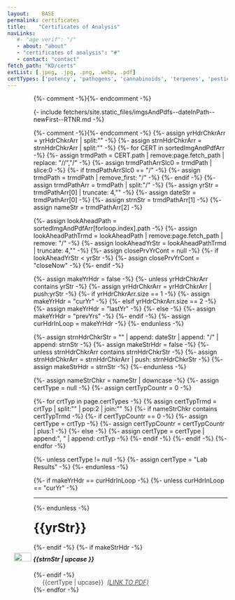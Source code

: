 ```yaml
---
layout:    BASE
permalink: certificates
title:    "Certificates of Analysis"
navLinks:
   #- "age verif": "/"
   - about: "about"
   - "certificates of analysis": "#"
   - contact: "contact"
fetch_path: "KD/certs"
extList: [.jpeg, .jpg, .png, .webp, .pdf]
certTypes: ['potency', 'pathogens', 'cannabinoids', 'terpenes', 'pesticides']
---
```


<style type="text/css">
:root{
  --edsGrey:      #231F20;
  --edsWhite:     #FFFFFF;
  --edsTan:       #DAB677;
  --edsTanRgb:     218, 182, 119;
  --edsTanVryLgt: #f7e9d0;
  --edsTanLgt:    #fcd186;
  --edsTanDark:   #634004;
}
.accordion{
  --bs-accordion-color:        var(--bs-body-color);
  --bs-accordion-active-color: var(--bs-primary-text-emphasis);
  --bs-accordion-bg:           var(--bs-body-bg);
  --bs-accordion-active-bg:    var(--bs-primary-bg-subtle);
  --bs-accordion-border-color:    var(--edsGrey);
  --bs-accordion-border-width:    1px;
  --bs-accordion-btn-color:       var(--edsGrey);
  --bs-accordion-btn-bg:          var(--edsTan);
  /*--bs-accordion-btn-icon:        var(--edsGrey);*/
  /*--bs-accordion-btn-active-icon: var(--edsGrey);*/
  /*--bs-accordion-active-color:    green;*/
  --bs-accordion-active-bg:       var(--edsTan);
  --bs-accordion-btn-focus-border-width: 1px;
  --bs-accordion-btn-focus-border-color: var(--edsGrey);
  --bs-accordion-btn-focus-box-shadow:   0 0 0 0px rgba(var(--edsTanRgb), .01);/*edsTan == rgb(218, 182, 119)*/
}
  object.pdf_embed{
    width:   100%;
    height:  600px;
    margin:  auto;
    display: flex;
    border: 2px solid black;
  }
  summary{
    font-size: calc(1.375rem + 1.5vw); /*h1*/
  }

  .wrapStrnHdr h4, .wrapStrnHdr img{
    display: inline-block;
  }
  h1.yrHdr{
    margin-top: 20px;
  }
  h4.strnHdr{
    margin-top: 10px;
    font-style: italic;
  }
  img.arrow{
    height: 20px;
    width: 40px;
    margin: 0px 0px 8px -45px;
    /*preserveAspectRatio:none*/
  }

  .wrapCerts{
    margin: 0px 0px 5px 60px;
  }
  .strnTxt{
    margin: 0px 0px 0px 20px;
    font-weight: 300;
  }
  .strnSpan{
    margin-right: 8.1px;
  }
  .pdfLink{
    margin-right: 5px;
  }

</style>

<div class="wrapCerts">

{%- comment -%}<!-- IMPORTANT: loop reqs path struc as follows: YYYY-MM-DD/My Strain Name/my_cert_filename.ext -->{%- endcomment -%}

{- include fetchers/site.static_files/imgsAndPdfs--dateInPath--newFirst--RTNR.md -%}

{%- comment -%}<!-- IMPORT sortedImgAndPdfArr, extList, dateStrArr_SORTED, yrsSortedUniqArr  -->{%- endcomment -%}
{%-  assign yrHdrChkrArr   = yrHdrChkrArr   | split:"" -%}
{%-  assign strnHdrChkrArr = strnHdrChkrArr | split:"" -%}
{%- for CERT in sortedImgAndPdfArr -%}
   {%- assign trmdPath    = CERT.path | remove:page.fetch_path | replace: "//","/" -%}
   {%- assign trmdPathArrSlc0 = trmdPath | slice:0 -%}
   {%- if trmdPathArrSlc0 == "/" -%}
      {%- assign trmdPath = trmdPath | remove_first: "/" -%}
   {%- endif -%}
   {%- assign trmdPathArr = trmdPath | split:"/" -%}
   {%- assign yrStr       = trmdPathArr[0] | truncate: 4,"" -%}
   {%- assign dateStr     = trmdPathArr[0] -%}
   {%- assign strnStr     = trmdPathArr[1] -%}
   {%- assign nameStr     = trmdPathArr[2] -%}

   {%- assign lookAheadPath     = sortedImgAndPdfArr[forloop.index].path -%}
   {%- assign lookAheadPathTrmd = lookAheadPath | remove:page.fetch_path | remove: "/" -%}
   {%- assign lookAheadYrStr    = lookAheadPathTrmd | truncate: 4,"" -%}
   {%- assign closePrvYrCont    = null -%}
   {%- if lookAheadYrStr < yrStr -%}
     {%- assign closePrvYrCont = "closeNow" -%}
   {%- endif -%}

  {%- assign makeYrHdr = false -%}
  {%- unless yrHdrChkrArr contains yrStr -%}
      {%- assign yrHdrChkrArr = yrHdrChkrArr | push:yrStr -%}
    {%- if yrHdrChkrArr.size == 1 -%}
      {%- assign makeYrHdr    = "curYr" -%}
    {%- elsif yrHdrChkrArr.size == 2 -%}
      {%- assign makeYrHdr    = "lastYr" -%}
    {%- else -%}
      {%- assign makeYrHdr    = "prevYrs" -%}
    {%- endif -%}
      {%- assign curHdrInLoop = makeYrHdr -%}
  {%- endunless  -%}

  {%- assign strnHdrChkrStr = "" | append: dateStr | append: "/" | append: strnStr -%}
  {%- assign makeStrHdr = false -%}
  {%- unless strnHdrChkrArr contains strnHdrChkrStr -%}
      {%- assign strnHdrChkrArr = strnHdrChkrArr | push: strnHdrChkrStr -%}
      {%- assign makeStrHdr = strnStr -%}
  {%- endunless  -%}

{%- assign nameStrChkr = nameStr | downcase -%}
{%- assign certType = null -%}
{%- assign certTypCountr = 0 -%}

{%- for crtTyp in page.certTypes -%}
  {% assign certTypTrmd = crtTyp | split:"" | pop:2 | join:"" %}
  {%- if nameStrChkr contains certTypTrmd -%}
   {%- if certTypCountr == 0 -%}
    {%- assign certType = crtTyp -%}
    {%- assign certTypCountr = certTypCountr | plus:1 -%}
   {%- else -%}
    {%- assign certType = certType | append:", " | append: crtTyp -%}
   {%- endif -%}
  {%- endif -%}
{%- endfor -%}

{%- unless certType != null -%}
  {%- assign certType = "Lab Results" -%}
{%- endunless -%}

  {%- if makeYrHdr == curHdrInLoop -%}
   {%- unless    curHdrInLoop == "curYr" -%}
   <hr>
   {%- endunless -%}
   <h1 class="yrHdr">{{yrStr}}</h1>
   {%- endif -%}
   {%- if makeStrHdr -%}
   <div class="wrapStrnHdr">
     <img class="arrow" src="{{ 'assets/svgs/arrow.svg' | relative_url }}">
     <h4  class="strnHdr">{{strnStr | upcase }}</h4>
   </div>
   {%- endif -%}
   <p class="strnTxt"><span class="strnSpan">{{certType | upcase}}</span><a href="{{CERT.path}}" class="pdfLink" target="_blank"><i>(LINK TO PDF)</i></a>
   </p>
{%- endfor -%}
</div>
